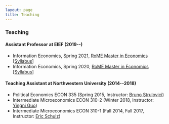 ```yaml
---
layout: page
title: Teaching
---
```

### Teaching
#### Assistant Professor at EIEF (2019--)

* Information Economics, Spring 2021, [RoME Master in Economics](http://www.romemaster.it/) [[Syllabus](assets/2021_Information_Economics_Syllabus.pdf)]
* Information Economics, Spring 2020, [RoME Master in Economics](http://www.romemaster.it/) [[Syllabus](assets/2020_Information_Economics_Syllabus.pdf)]

#### Teaching Assistant at Northwestern University (2014--2018)

* Political Economics ECON 335 (Spring 2015, Instructor: [Bruno Strulovici](http://faculty.wcas.northwestern.edu/~bhs675/))
* Intermediate Microeconomics ECON 310-2 (Winter 2018, Instructor: [Yingni Guo](http://yingniguo.com/))
* Intermediate Microeconomics ECON 310-1 (Fall 2014, Fall 2017, Instructor: [Eric Schulz](https://www.economics.northwestern.edu/people/directory/eric-schulz.html))
